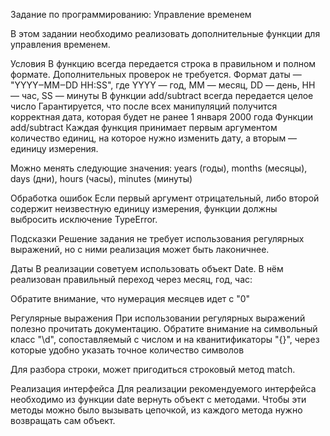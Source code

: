 Задание по программированию: Управление временем

В этом задании необходимо реализовать дополнительные функции для управления временем.

Условия
В функцию всегда передается строка в правильном и полном формате. Дополнительных проверок не требуется.
Формат даты — "YYYY‒MM‒DD HH:SS", где YYYY — год, MM — месяц, DD — день, HH — час, SS — минуты
В функции add/subtract всегда передается целое число
Гарантируется, что после всех манипуляций получится корректная дата, которая будет не ранее 1 января 2000 года
Функции add/subtract
Каждая функция принимает первым аргументом количество единиц, на которое нужно изменить дату, а вторым — единицу измерения.

Можно менять следующие значения: years (годы), months (месяцы), days (дни), hours (часы), minutes (минуты)

Обработка ошибок
Если первый аргумент отрицательный, либо второй содержит неизвестную единицу измерения, функции должны выбросить исключение TypeError.

Подсказки
Решение задания не требует использования регулярных выражений, но с ними реализация может быть лаконичнее.

Даты
В реализации советуем использовать объект Date. В нём реализован правильный переход через месяц, год, час:

Обратите внимание, что нумерация месяцев идет с "0"

Регулярные выражения
При использовании регулярных выражений полезно прочитать документацию. Обратите внимание на символьный класc "\d", сопоставляемый с числом и на кванитификаторы "{}", через которые удобно указать точное количество символов

Для разбора строки, может пригодиться строковый метод match.

Реализация интерфейса
Для реализации рекомендуемого интерфейса необходимо из функции date вернуть объект с методами. Чтобы эти методы можно было вызывать цепочкой, из каждого метода нужно возвращать сам объект.
